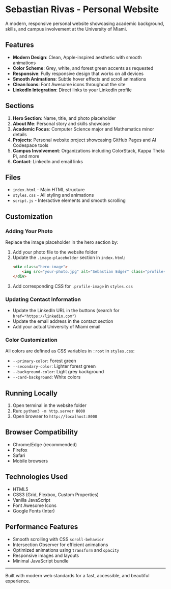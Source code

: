# Sebastian Rivas - Personal Website

A modern, responsive personal website showcasing academic background, skills, and campus involvement at the University of Miami.

## Features

- **Modern Design**: Clean, Apple-inspired aesthetic with smooth animations
- **Color Scheme**: Grey, white, and forest green accents as requested
- **Responsive**: Fully responsive design that works on all devices
- **Smooth Animations**: Subtle hover effects and scroll animations
- **Clean Icons**: Font Awesome icons throughout the site
- **LinkedIn Integration**: Direct links to your LinkedIn profile

## Sections

1. **Hero Section**: Name, title, and photo placeholder
2. **About Me**: Personal story and skills showcase
3. **Academic Focus**: Computer Science major and Mathematics minor details
4. **Projects**: Personal website project showcasing GitHub Pages and AI Codespace tools
5. **Campus Involvement**: Organizations including ColorStack, Kappa Theta Pi, and more
6. **Contact**: LinkedIn and email links

## Files

- `index.html` - Main HTML structure
- `styles.css` - All styling and animations
- `script.js` - Interactive elements and smooth scrolling

## Customization

### Adding Your Photo
Replace the image placeholder in the hero section by:
1. Add your photo file to the website folder
2. Update the `.image-placeholder` section in `index.html`:
   ```html
   <div class="hero-image">
       <img src="your-photo.jpg" alt="Sebastian Edger" class="profile-image">
   </div>
   ```
3. Add corresponding CSS for `.profile-image` in `styles.css`

### Updating Contact Information
- Update the LinkedIn URL in the buttons (search for `href="https://linkedin.com"`)
- Update the email address in the contact section
- Add your actual University of Miami email

### Color Customization
All colors are defined as CSS variables in `:root` in `styles.css`:
- `--primary-color`: Forest green
- `--secondary-color`: Lighter forest green
- `--background-color`: Light grey background
- `--card-background`: White colors

## Running Locally

1. Open terminal in the website folder
2. Run: `python3 -m http.server 8000`
3. Open browser to `http://localhost:8000`

## Browser Compatibility

- Chrome/Edge (recommended)
- Firefox
- Safari
- Mobile browsers

## Technologies Used

- HTML5
- CSS3 (Grid, Flexbox, Custom Properties)
- Vanilla JavaScript
- Font Awesome Icons
- Google Fonts (Inter)

## Performance Features

- Smooth scrolling with CSS `scroll-behavior`
- Intersection Observer for efficient animations
- Optimized animations using `transform` and `opacity`
- Responsive images and layouts
- Minimal JavaScript bundle

---

Built with modern web standards for a fast, accessible, and beautiful experience.